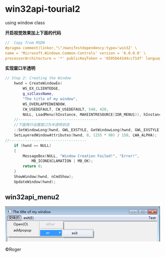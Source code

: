 # win32api-tourial2
using window class 

**开启视觉效果加上下面的代码**
```cpp
//  Copy from MSDN  
#pragma comment(linker,"\"/manifestdependency:type='win32' \
name = 'Microsoft.Windows.Common-Controls' version = '6.0.0.0' \
processorArchitecture = '*' publicKeyToken = '6595b64144ccf1df' language = '*'\"")
```

**实现窗口半透明**
```cpp
// Step 2: Creating the Window
	hwnd = CreateWindowEx(
		WS_EX_CLIENTEDGE,
		g_szClassName,
		"The title of my window",
		WS_OVERLAPPEDWINDOW,
		CW_USEDEFAULT, CW_USEDEFAULT, 540, 420,
		NULL, LoadMenu(hInstance, MAKEINTRESOURCE(IDR_MENU1)), hInstance, NULL);
	//------------------------------------
	//下面两行设置窗口为半透明状态
	::SetWindowLong(hwnd, GWL_EXSTYLE, GetWindowLong(hwnd, GWL_EXSTYLE) | WS_EX_LAYERED);
	SetLayeredWindowAttributes(hwnd, 0, (255 * 90) / 150, LWA_ALPHA);
//-----------------------------------
	if (hwnd == NULL)
	{
		MessageBox(NULL, "Window Creation Failed!", "Error!",
			MB_ICONEXCLAMATION | MB_OK);
		return 0;
	}
	ShowWindow(hwnd, nCmdShow);
	UpdateWindow(hwnd);
```
## win32api_menu2
![menu](/imgs/win32api_menu2.png "menu")

&copy;Roger
